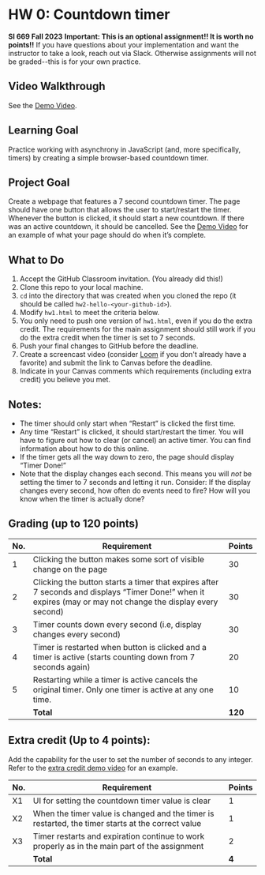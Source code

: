 # HW 0: Countdown timer
**SI 669 Fall 2023**
**Important: This is an optional assignment!! It is worth no points!!**
If you have questions about your implementation and want the instructor to take a look, reach out via Slack. Otherwise assignments will not be graded--this is for your own practice.

## Video Walkthrough

See the [Demo Video](https://www.loom.com/share/216823f0f78f4b5881bdf70109a9e694). 

## Learning Goal
Practice working with asynchrony in JavaScript (and, more specifically, timers) by creating a simple browser-based countdown timer.

## Project Goal
Create a webpage that features a 7 second countdown timer. The page should have one button that allows the user to start/restart the timer. Whenever the button is clicked, it should start a new countdown. If there was an active countdown, it should be cancelled. See the [Demo Video](https://www.loom.com/share/216823f0f78f4b5881bdf70109a9e694) for an example of what your page should do when it’s complete.

## What to Do
1. Accept the GitHub Classroom invitation. (You already did this!)
2. Clone this repo to your local machine.
3. `cd` into the directory that was created when you cloned the repo (it should be called `hw2-hello-<your-github-id>`).
4. Modify `hw1.html` to meet the criteria below. 
5. You only need to push one version of `hw1.html`, even if you do the extra credit. The requirements for the main assignment should still work if you do the extra credit when the timer is set to 7 seconds.
6. Push your final changes to GitHub before the deadline.
7. Create a screencast video (consider [Loom](https://www.loom.com/) if you don't already have a favorite) and submit the link to Canvas before the deadline.
8. Indicate in your Canvas comments which requirements (including extra credit) you believe you met.

## Notes:
* The timer should only start when “Restart” is clicked the first time.
* Any time “Restart” is clicked, it should start/restart the timer. You will have to figure out how to clear (or cancel) an active timer. You can find information about how to do this online.
* If the timer gets all the way down to zero, the page should display “Timer Done!”
* Note that the display changes each second. This means you will *not* be setting the timer to 7 seconds and letting it run. Consider: If the display changes every second, how often do events need to fire? How will you know when the timer is actually done?

## Grading (up to 120 points)
| No. | Requirement  | Points |
| --- | ------------- | ------------- |
| 1 | Clicking the button makes some sort of visible change on the page | 30  |
| 2 | Clicking the button starts a timer that expires after 7 seconds and displays “Timer Done!” when it expires (may or may not change the display every second) | 30 |
| 3 | Timer counts down every second (i.e, display changes every second) | 30 |
| 4 | Timer is restarted when button is clicked and a timer is active (starts counting down from 7 seconds again) | 20 |
| 5 | Restarting while a timer is active cancels the original timer. Only one timer is active at any one time. | 10 |
| | **Total** | **120**


## Extra credit (Up to 4 points):
Add the capability for the user to set the number of seconds to any integer. Refer to the [extra credit demo video](https://www.loom.com/share/fb62ccbc4c5349859a1c9d98006a44eb) for an example.

| No. | Requirement  | Points |
| --- | ------------- | ------------- |
| X1 | UI for setting the countdown timer value is clear | 1  |
| X2 | When the timer value is changed and the timer is restarted, the timer starts at the correct value | 1 |
| X3 | Timer restarts and expiration continue to work properly as in the main part of the assignment | 2 |
| | **Total** | **4**



